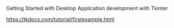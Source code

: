 Getting Started with Desktop Application development with Tkinter

https://tkdocs.com/tutorial/firstexample.html
